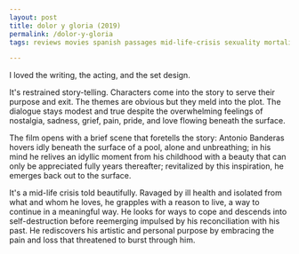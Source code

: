 ```yaml
---
layout: post
title: dolor y gloria (2019)
permalink: /dolor-y-gloria
tags: reviews movies spanish passages mid-life-crisis sexuality mortality

---
```


I loved the writing, the acting, and the set design.
<!--more-->

It's restrained story-telling.
Characters come into the story to serve their purpose and exit.
The themes are obvious but they meld into the plot.
The dialogue stays modest and true despite the overwhelming feelings of nostalgia, sadness, grief, pain, pride, and love flowing beneath the surface.

The film opens with a brief scene that foretells the story: Antonio Banderas hovers idly beneath the surface of a pool, alone and unbreathing; in his mind he relives an idyllic moment from his childhood with a beauty that can only be appreciated fully years thereafter; revitalized by this inspiration, he emerges back out to the surface.

It's a mid-life crisis told beautifully.
Ravaged by ill health and isolated from what and whom he loves, he grapples with a reason to live, a way to continue in a meaningful way.
He looks for ways to cope and descends into self-destruction before reemerging impulsed by his reconciliation with his past.
He rediscovers his artistic and personal purpose by embracing the pain and loss that threatened to burst through him.